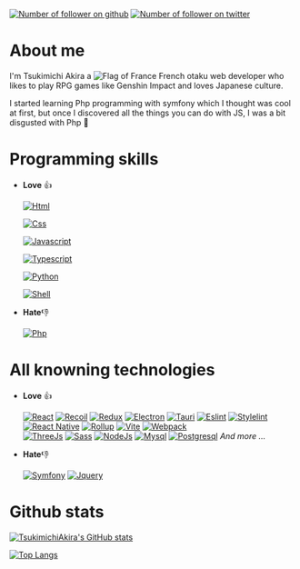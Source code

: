 [![Number of follower on github](https://img.shields.io/github/followers/TsukimichiAkira?style=flat-square&logo=github)](https://github.com/TsukimichiAkira)
[![Number of follower on twitter](https://img.shields.io/twitter/follow/TsukimichiAkira_?style=flat-square&logo=twitter)](https://twitter.com/tsukimichiakira)

# About me

I'm Tsukimichi Akira a ![Flag of France](https://raw.githubusercontent.com/stevenrskelton/flag-icon/master/png/16/country-4x3/fr.png) French otaku web developer who likes to play RPG games like Genshin Impact and loves Japanese culture.

I started learning Php programming with symfony which I thought was cool at first, but once I discovered all the things you can do with JS, I was a bit disgusted with Php 🙁


# Programming skills

- **Love** 👍

    [![Html](https://img.shields.io/badge/Html-100%25-dd4b25?style=flat-square&logo=html5)](https://github.com/TsukimichiAkira) 

    [![Css](https://img.shields.io/badge/Css-95%25-fff?style=flat-square&logo=css3)](https://github.com/TsukimichiAkira) 

    [![Javascript](https://img.shields.io/badge/Javascript-95%25-ead41c?style=flat-square&logo=javascript)](https://github.com/TsukimichiAkira) 

    [![Typescript](https://img.shields.io/badge/Typescript-85%25-2f72bc?style=flat-square&logo=typescript)](https://www.typescriptlang.org/) 


    [![Python](https://img.shields.io/badge/Python-40%25-346d9d?style=flat-square&logo=python)](https://www.python.org/)

    [![Shell](https://img.shields.io/badge/Shell-35%25-346d9d?style=flat-square&logo=shell)](https://github.com/TsukimichiAkira) 

- **Hate**👎

    [![Php](https://img.shields.io/badge/Php-95%25-7175aa?style=flat-square&logo=php)](https://www.php.net/) 



# All knowning technologies

- **Love** 👍

    [![React](https://img.shields.io/badge/React-555555?style=flat-square&logo=react)](https://reactjs.org/) 
[![Recoil](https://img.shields.io/badge/Recoil-555555?style=flat-square&logo=react)](https://recoiljs.org/) 
[![Redux](https://img.shields.io/badge/Redux-555555?style=flat-square&logo=redux)](https://redux.js.org/) 
[![Electron](https://img.shields.io/badge/Electron-555555?style=flat-square&logo=electron)](https://www.electronjs.org/) 
[![Tauri](https://img.shields.io/badge/Tauri-555555?style=flat-square&logo=tauri)](https://tauri.studio/) 
[![Eslint](https://img.shields.io/badge/Eslint-555555?style=flat-square&logo=eslint)](https://eslint.org/)
[![Stylelint](https://img.shields.io/badge/Stylelint-555555?style=flat-square&logo=stylelint)](https://stylelint.io/) 
[![React Native](https://img.shields.io/badge/React%20Native-555555?style=flat-square&logo=react)](https://reactnative.dev/) 
[![Rollup](https://img.shields.io/badge/Rollup-555555?style=flat-square&logo=rollup.js)](https://rollupjs.org/guide/en/) 
[![Vite](https://img.shields.io/badge/Vite-555555?style=flat-square&logo=vite)](https://vitejs.dev/) 
[![Webpack](https://img.shields.io/badge/Webpack-555555?style=flat-square&logo=webpack)](https://webpack.js.org/)  
[![ThreeJs](https://img.shields.io/badge/ThreeJs-555555?style=flat-square&logo=three.js)](https://threejs.org/)
[![Sass](https://img.shields.io/badge/Sass-555555?style=flat-square&logo=sass)](https://sass-lang.com/) 
[![NodeJs](https://img.shields.io/badge/NodeJs-555555?style=flat-square&logo=node.js)](https://nodejs.org/en/) 
[![Mysql](https://img.shields.io/badge/Mysql-555555?style=flat-square&logo=mysql)](https://www.mysql.com/fr/) 
[![Postgresql](https://img.shields.io/badge/Postgresql-555555?style=flat-square&logo=postgresql)](https://www.postgresql.org/) *And more ...*

- **Hate**👎

    [![Symfony](https://img.shields.io/badge/Symfony-555555?style=flat-square&logo=symfony)](https://symfony.com/)
[![Jquery](https://img.shields.io/badge/Jquery-555555?style=flat-square&logo=jquery)](https://jquery.com/) 



# Github stats

[![TsukimichiAkira's GitHub stats](https://github-readme-stats.vercel.app/api?username=TsukimichiAkira&show_icons=true&theme=radical)](https://github.com/TsukimichiAkira)

[![Top Langs](https://github-readme-stats.vercel.app/api/top-langs/?username=TsukimichiAkira&layout=compact&theme=radical)](https://github.com/TsukimichiAkira)
